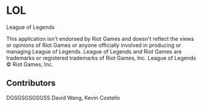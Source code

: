 # LOL
League of Legends

This application isn't endorsed by Riot 
Games and doesn't reflect the views or opinions of Riot Games or anyone
officially involved in producing or managing League of Legends. League
of Legends and Riot Games are trademarks or registered trademarks of
Riot Games, Inc. League of Legends © Riot Games, Inc.

## Contributors

DGSGSGSGSGSS
David Wang, Kevin Costello
